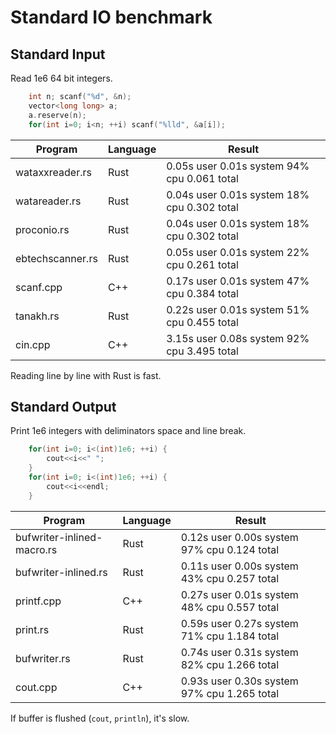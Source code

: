 
# Standard IO benchmark

## Standard Input

Read 1e6 64 bit integers.
```c++
    int n; scanf("%d", &n);
    vector<long long> a;
    a.reserve(n);
    for(int i=0; i<n; ++i) scanf("%lld", &a[i]);
```

|Program | Language | Result |
|--------|----------|--------|
wataxxreader.rs | Rust | 0.05s user 0.01s system 94% cpu 0.061 total
watareader.rs | Rust | 0.04s user 0.01s system 18% cpu 0.302 total
proconio.rs | Rust | 0.04s user 0.01s system 18% cpu 0.302 total
ebtechscanner.rs | Rust | 0.05s user 0.01s system 22% cpu 0.261 total
scanf.cpp | C++ |  0.17s user 0.01s system 47% cpu 0.384 total
tanakh.rs | Rust | 0.22s user 0.01s system 51% cpu 0.455 total
cin.cpp | C++ | 3.15s user 0.08s system 92% cpu 3.495 total

Reading line by line with Rust is fast.

## Standard Output

Print 1e6 integers with deliminators space and line break.

```c++
    for(int i=0; i<(int)1e6; ++i) {
        cout<<i<<" ";
    }
    for(int i=0; i<(int)1e6; ++i) {
        cout<<i<<endl;
    }
```

|Program | Language | Result |
|--------|----------|--------|
bufwriter-inlined-macro.rs | Rust | 0.12s user 0.00s system 97% cpu 0.124 total
bufwriter-inlined.rs | Rust | 0.11s user 0.00s system 43% cpu 0.257 total
printf.cpp | C++ | 0.27s user 0.01s system 48% cpu 0.557 total
print.rs | Rust |  0.59s user 0.27s system 71% cpu 1.184 total
bufwriter.rs | Rust |  0.74s user 0.31s system 82% cpu 1.266 total
cout.cpp | C++ | 0.93s user 0.30s system 97% cpu 1.265 total

If buffer is flushed (`cout`, `println`), it's slow.
